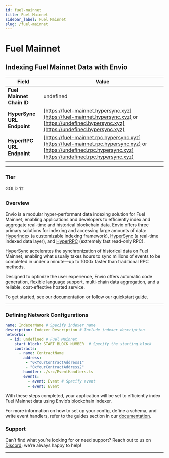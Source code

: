 ```yaml
---
id: fuel-mainnet
title: Fuel Mainnet
sidebar_label: Fuel Mainnet
slug: /fuel-mainnet
---
```


# Fuel Mainnet

## Indexing Fuel Mainnet Data with Envio

| **Field**                     | **Value**                                                                                          |
|-------------------------------|----------------------------------------------------------------------------------------------------|
| **Fuel Mainnet Chain ID**     | undefined                                                                                            |
| **HyperSync URL Endpoint**    | [https://fuel-mainnet.hypersync.xyz](https://fuel-mainnet.hypersync.xyz) or [https://undefined.hypersync.xyz](https://undefined.hypersync.xyz) |
| **HyperRPC URL Endpoint**     | [https://fuel-mainnet.rpc.hypersync.xyz](https://fuel-mainnet.rpc.hypersync.xyz) or [https://undefined.rpc.hypersync.xyz](https://undefined.rpc.hypersync.xyz) |

---

### Tier

GOLD 🏗️

### Overview

Envio is a modular hyper-performant data indexing solution for Fuel Mainnet, enabling applications and developers to efficiently index and aggregate real-time and historical blockchain data. Envio offers three primary solutions for indexing and accessing large amounts of data: [HyperIndex](/docs/HyperIndex/overview) (a customizable indexing framework), [HyperSync](/docs/HyperSync/overview) (a real-time indexed data layer), and [HyperRPC](/docs/HyperSync/overview-hyperrpc) (extremely fast read-only RPC).

HyperSync accelerates the synchronization of historical data on Fuel Mainnet, enabling what usually takes hours to sync millions of events to be completed in under a minute—up to 1000x faster than traditional RPC methods.

Designed to optimize the user experience, Envio offers automatic code generation, flexible language support, multi-chain data aggregation, and a reliable, cost-effective hosted service.

To get started, see our documentation or follow our quickstart [guide](/docs/HyperIndex/contract-import).

---

### Defining Network Configurations

```yaml
name: IndexerName # Specify indexer name
description: Indexer Description # Include indexer description
networks:
  - id: undefined # Fuel Mainnet  
    start_block: START_BLOCK_NUMBER  # Specify the starting block
    contracts:
      - name: ContractName
        address:
         - "0xYourContractAddress1"
         - "0xYourContractAddress2"
        handler: ./src/EventHandlers.ts
        events:
          - event: Event # Specify event
          - event: Event
```

With these steps completed, your application will be set to efficiently index Fuel Mainnet data using Envio’s blockchain indexer.

For more information on how to set up your config, define a schema, and write event handlers, refer to the guides section in our [documentation](/docs/HyperIndex/configuration-file).

### Support

Can’t find what you’re looking for or need support? Reach out to us on [Discord](https://discord.com/invite/Q9qt8gZ2fX); we’re always happy to help!

---

